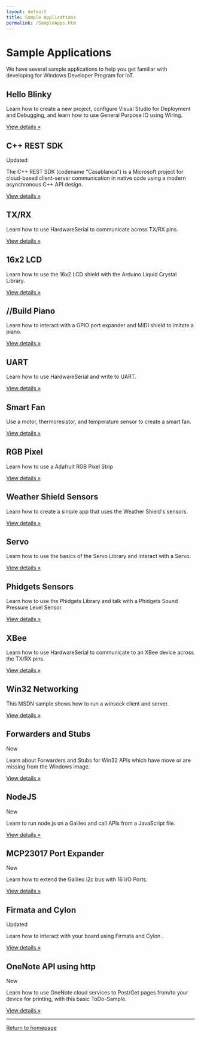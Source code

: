```yaml
---
layout: default
title: Sample Applications
permalink: /SampleApps.htm
---
```


<!-- Main jumbotron for a primary marketing message or call to action -->
<div class="jumbotron">
  <div class="container">
    <h1>Sample Applications</h1>
    <p>We have several sample applications to help you get familiar with developing for Windows Developer Program for IoT.</p>
  </div>
</div>

<div class="container">
  <!-- Example row of columns -->
  <div class="row">
    <div class="col-md-4">
      <h2>Hello Blinky</h2>
      <p>Learn how to create a new project, configure Visual Studio for Deployment and Debugging, and learn how to use General Purpose IO using Wiring.</p>
      <p><a class="btn btn-default" href="HelloBlinky.htm" role="button">View details &raquo;</a></p>
    </div>
    <div class="col-md-4">
      <h2>C++ REST SDK</h2> <span class="label label-default">Updated</span>
      <p>The C++ REST SDK (codename "Casablanca") is a Microsoft project for cloud-based client-server communication in native code using a modern asynchronous C++ API design.</p>
      <p><a class="btn btn-default" href="Casablanca.htm" role="button">View details &raquo;</a></p>
    </div>  
    <div class="col-md-4">
      <h2>TX/RX</h2>
      <p>Learn how to use HardwareSerial to communicate across TX/RX pins.</p>
      <p><a class="btn btn-default" href="TXRX.htm" role="button">View details &raquo;</a></p>
    </div> 
  </div>
  <div class="row">
    <div class="col-md-4">
      <h2>16x2 LCD</h2>
      <p>Learn how to use the 16x2 LCD shield with the Arduino Liquid Crystal Library.</p>
      <p><a class="btn btn-default" href="16x2LCD.htm" role="button">View details &raquo;</a></p>
    </div>
    <div class="col-md-4">
      <h2>//Build Piano</h2>
      <p>Learn how to interact with a GPIO port expander and MIDI shield to imitate a piano.</p>
      <p><a class="btn btn-default" href="https://github.com/ms-iot/piano" role="button">View details &raquo;</a></p>
    </div> 
    <div class="col-md-4">
      <h2>UART</h2>
      <p>Learn how to use HardwareSerial and write to UART.</p>
      <p><a class="btn btn-default" href="UART.htm" role="button">View details &raquo;</a></p>
    </div>
  </div>
  <div class="row">
    <div class="col-md-4">
      <h2>Smart Fan</h2>
      <p>Use a motor, thermoresistor, and temperature sensor to create a smart fan.</p>
      <p><a class="btn btn-default" href="SmartFan.htm" role="button">View details &raquo;</a></p>
    </div>
    <div class="col-md-4">
      <h2>RGB Pixel</h2>
      <p>Learn how to use a Adafruit RGB Pixel Strip</p>
      <p><a class="btn btn-default" href="RGBPixel.htm" role="button">View details &raquo;</a></p>
    </div>  
    <div class="col-md-4">
      <h2>Weather Shield Sensors</h2>
      <p>Learn how to create a simple app that uses the Weather Shield's sensors.</p>
      <p><a class="btn btn-default" href="WeatherShieldSensors.htm" role="button">View details &raquo;</a></p>
    </div>
  </div>
  <div class="row">
    <div class="col-md-4">
      <h2>Servo</h2>
      <p>Learn how to use the basics of the Servo Library and interact with a Servo.</p>
      <p><a class="btn btn-default" href="Servo.htm" role="button">View details &raquo;</a></p>
    </div>
    <div class="col-md-4">
      <h2>Phidgets Sensors</h2>
      <p>Learn how to use the Phidgets Library and talk with a Phidgets Sound Pressure Level Sensor.</p>
      <p><a class="btn btn-default" href="PhidgetsSensors.htm" role="button">View details &raquo;</a></p>
    </div>
    <div class="col-md-4">
      <h2>XBee</h2>
      <p>Learn how to use HardwareSerial to communicate to an XBee device across the TX/RX pins.</p>
      <p><a class="btn btn-default" href="XBee.htm" role="button">View details &raquo;</a></p>
    </div>
  </div>
  <div class="row">
    <div class="col-md-4">
      <h2>Win32 Networking</h2>
      <p>This MSDN sample shows how to run a winsock client and server.</p>
      <p><a class="btn btn-default" href="http://msdn.microsoft.com/en-us/library/windows/desktop/ms737889(v=vs.85).aspx" role="button">View details &raquo;</a></p>
    </div>
    <div class="col-md-4">
      <h2>Forwarders and Stubs</h2>  <span class="label label-Info">New</span>
      <p>Learn about Forwarders and Stubs for Win32 APIs which have move or are missing from the Windows image.</p>
      <p><a class="btn btn-default" href="Forwarders.htm" role="button">View details &raquo;</a></p>
    </div>
    <div class="col-md-4">
      <h2>NodeJS</h2>  <span class="label label-Info">New</span>
      <p>Learn to run node.js on a Galileo and call APIs from a JavaScript file.</p>
      <p><a class="btn btn-default" href="NodeJS.htm" role="button">View details &raquo;</a></p>
    </div>
  </div>
  <div class="row">
    <div class="col-md-4">
      <h2>MCP23017 Port Expander</h2>
      <span class="label label-info">New</span>
      <p>Learn how to extend the Galileo i2c bus with 16 I/O Ports.</p>
      <p><a class="btn btn-default" href="MCP23017Sample.htm" role="button">View details &raquo;</a></p>
    </div>
    <div class="col-md-4">
      <h2>Firmata and Cylon</h2>  <span class="label label-default">Updated</span>
      <p>Learn how to interact with your board using Firmata and Cylon .</p>
      <p><a class="btn btn-default" href="Firmata.htm" role="button">View details &raquo;</a></p>
    </div>  
    <div class="col-md-4">
      <h2>OneNote API using http</h2> <span class="label label-info">New</span>
      <p>Learn how to use OneNote cloud services to Post/Get pages from/to your device for printing, with this basic ToDo-Sample.</p>
      <p><a class="btn btn-default" href="TODO_Sample.htm" role="button">View details &raquo;</a></p>
    </div>  
  </div>
  
  <hr/>

  <a class="btn btn-default" href="index.htm" role="button">Return to homepage</a>
